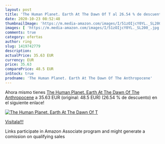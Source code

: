 ```yaml
---
layout: post
title: 'The Human Planet. Earth At The Dawn Of T al 26.54 % de descuento'
date: 2020-10-23 08:52:48
thumbnailImage: 'https://m.media-amazon.com/images/I/51zOIjcY0YL._SL200_.jpg'
images: [ 'https://m.media-amazon.com/images/I/51zOIjcY0YL._SL200_.jpg' ]
comments: true
category: ofertas
author: ring
slug: 1419742779
description:
actualPrice: 35.63 EUR
currency: EUR
price: 35.63
comparePrice: 48.5 EUR
inStock: true
prodname: 'The Human Planet. Earth At The Dawn Of The Anthropocene'
---
```


Ahora mismo tienes [The Human Planet. Earth At The Dawn Of The Anthropocene](https://www.amazon.es/dp/1419742779/?tag=tolees-21) a 35.63 EUR (original: 48.5 EUR) (26.54 %  de descuento) en el siguiente enlace!

[![The Human Planet. Earth At The Dawn Of T](https://m.media-amazon.com/images/I/51zOIjcY0YL._SL200_.jpg)](https://www.amazon.es/dp/1419742779/?tag=tolees-21)

[Visítala!!!](https://www.amazon.es/dp/1419742779/?tag=tolees-21)

Links participate in Amazon Associate program and might generate a comission on qualifying sales
